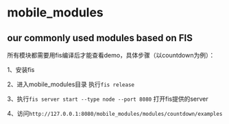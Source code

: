 # mobile_modules
our commonly used modules based on FIS
-------------------------------------------
所有模块都需要用fis编译后才能查看demo，具体步骤（以countdown为例）：

1、安装fis

2、进入mobile_modules目录 执行``fis release``

3、执行``fis server start --type node --port 8080`` 打开fis提供的server

4、访问``http://127.0.0.1:8080/mobile_modules/modules/countdown/examples``
